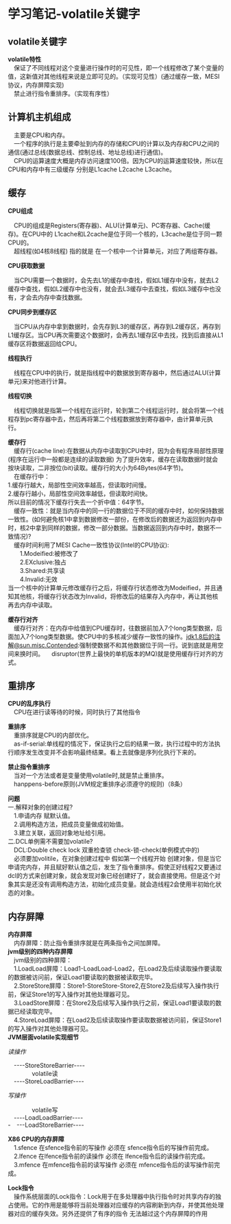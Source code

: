 # 学习笔记-volatile关键字
## volatile关键字  
**volatile特性**  
&emsp;保证了不同线程对这个变量进行操作时的可见性，即一个线程修改了某个变量的值，这新值对其他线程来说是立即可见的。（实现可见性）(通过缓存一致，MESI协议，内存屏障实现)  
&emsp;禁止进行指令重排序。（实现有序性）

## 计算机主机组成  
&emsp;主要是CPU和内存。  
&emsp;一个程序的执行是主要牵扯到内存的存储和CPU的计算以及内存和CPU之间的通信(通过总线(数据总线、控制总线、地址总线)进行通信)。  
&emsp;CPU的运算速度大概是内存访问速度100倍。因为CPU的运算速度较快，所以在CPU和内存中有三级缓存 分别是L1cache L2cache L3cache。
## 缓存  
**CPU组成**  

&emsp;CPU的组成是Registers(寄存器)、ALU(计算单元)、PC寄存器、Cache(缓存)。在CPU中的 L1cache和L2cache是位于同一个核的，L3cache是位于同一颗CPU的。  
&emsp;超线程(如4核8线程) 指的就是 在一个核中一个计算单元，对应了两组寄存器。

**CPU获取数据**  

&emsp;当CPU需要一个数据时，会先去L1的缓存中查找，假如L1缓存中没有，就去L2缓存中查找，假如L2缓存中也没有，就会去L3缓存中去查找，假如L3缓存中也没有，才会去内存中查找数据。   

**CPU同步到缓存区**   

&emsp;当CPU从内存中拿到数据时，会先存到L3的缓存区，再存到L2缓存区，再存到L1缓存区。当CPU再次需要这个数据时，会再去L1缓存区中去找，找到后直接从L1缓存区将数据返回给CPU。 

**线程执行**  

&emsp;线程在CPU中的执行，就是指线程中的数据放到寄存器中，然后通过ALU(计算单元)来对他进行计算。

**线程切换**  

&emsp;线程切换就是指第一个线程在运行时，轮到第二个线程运行时，就会将第一个线程存到pc寄存器中去，然后再将第二个线程数据放到寄存器中，由计算单元执行。  

**缓存行**  
&emsp;缓存行(cache line):在数据从内存中读取到CPU中时，因为会有程序局部性原理(程序在运行中一般都是连续的读取数据) 为了提升效率，缓存在读取数据时就会按块读取，二非按位(bit)读取。缓存行的大小为64Bytes(64字节)。  
&emsp;在缓存行中：  
1.缓存行越大，局部性空间效率越高，但读取时间慢。  
2.缓存行越小，局部性空间效率越低，但读取时间快。  
所以目前的情况下缓存行失去一个折中值：64字节。  
&emsp;缓存一致性：就是当内存中的同一行的数据位于不同的缓存中时，如何保持数据一致性。(如何避免核1中拿到数据修改一部份，在修改后的数据还为返回到内存中时，核2中拿到同样的数据，修改一部分数据。当数据返回到内存中时，数据不一致情况)?  
&emsp;缓存时间利用了MESI Cache一致性协议(Intel的CPU协议):  
&emsp;&emsp;1.Modeified:被修改了  
&emsp;&emsp;2.EXclusive:独占  
&emsp;&emsp;3.Shared:共享读  
&emsp;&emsp;4.Invalid:无效  
当一个核中的计算单元修改缓存行之后，将缓存行状态修改为Modeified，并且通知其他核，将缓存行状态改为Invalid，将修改后的结果存入内存中，再让其他核再去内存中读取。  

**缓存行对齐**  
&emsp;缓存行对齐：在内存中给值到CPU缓存时，往数据前加入7个long类型数据，后面加入7个long类型数据。使CPU中的多核减少缓存一致性的操作。jdk1.8后的注解@sun.misc.Contended:强制使数据不和其他数据位于同一行。说到底就是用空间来换时间。
&emsp;disruptor(世界上最快的单机版本的MQ)就是使用缓存行对齐的方式。

## 重排序
**CPU的乱序执行**  
&emsp;CPU在进行读等待的时候，同时执行了其他指令  

**重排序**  
&emsp;重排序就是CPU的内部优化。  
&emsp;as-if-serial:单线程的情况下，保证执行之后的结果一致，执行过程中的方法执行顺序发生改变并不会影响最终结果。看上去就像是序列化执行下来的。  

**禁止指令重排序**  
&emsp;当对一个方法或者是变量使用volatile时,就是禁止重排序。   
&emsp;hanppens-before原则(JVM规定重排序必须遵守的规则)（8条）  

**问题**  
一.解释对象的创建过程?  
&emsp;1.申请内存 赋默认值。  
&emsp;2.调用构造方法，把成员变量做成初始值。  
&emsp;3.建立关联，返回对象地址给引用。  
二.DCL单例需不需要加volatile?  
&emsp;DCL:Double check lock 双重检查锁 check-锁-check(单例模式中的)  
&emsp;必须要加volitile，在对象创建过程中 假如第一个线程开始 创建对象，但是当它申请完内存，并且赋好默认值之后，发生了指令重排序。假使正好线程2又要通过dcl的方式来创建对象，就会发现对象已经创建好了，就会直接使用。但是这个对象其实是还没有调用构造方法，初始化成员变量。就会造线程2会使用半初始化状态的对象。

## 内存屏障

**内存屏障**  
&emsp;内存屏障：防止指令重排序就是在两条指令之间加屏障。  
**jvm级别的四种内存屏障**  
&emsp;jvm级别的四种屏障：  
&emsp;1.LoadLoad屏障：Load1-LoadLoad-Load2，在Load2及后续读取操作要读取的数据被访问前，保证Load1要读取的数据被读取完毕。  
&emsp;2.StoreStore屏障：Store1-StoreStore-Store2,在Store2及后续写入操作执行前，保证Store1的写入操作对其他处理器可见。  
&emsp;3.LoadStore屏障：在Store2及后续写入操作执行之前，保证Load1要读取的数据已经读取完毕。  
&emsp;4.StoreLoad屏障：在Load2及后续读取操作要读取数据被访问前，保证Store1的写入操作对其他处理器可见。  
**JVM层面volatile实现细节** 

*读操作*  

&emsp;----StoreStoreBarrier----   
&emsp;&emsp;&emsp;&emsp;volatile读  
&emsp;----StoreLoadBarrier----  

*写操作*  

&emsp;&emsp;&emsp;&emsp;volatile写  
&emsp;----LoadLoadBarrier----  
-&emsp;---LoadStoreBarrier----  

**X86 CPU的内存屏障**  
&emsp;1.sfence 在sfence指令前的写操作 必须在 sfence指令后的写操作前完成。  
&emsp;2.lfence  在lfence指令前的读操作 必须在 lfence指令后的读操作前完成。  
&emsp;3.mfence 在mfence指令前的读写操作 必须在 mfence指令后的读写操作前完成。  

**Lock指令**  
&emsp;操作系统层面的Lock指令：Lock用于在多处理器中执行指令时对共享内存的独占使用。它的作用是能够将当前处理器对应缓存的内容刷新到内存，并使其他处理器对应的缓存失效。另外还提供了有序的指令 无法越过这个内存屏障的作用






